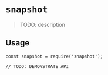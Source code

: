 # `snapshot`

> TODO: description

## Usage

```
const snapshot = require('snapshot');

// TODO: DEMONSTRATE API
```
